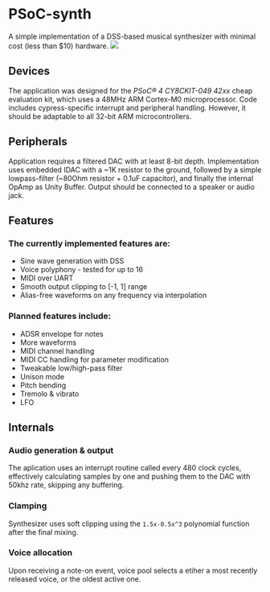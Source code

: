 # PSoC-synth

A simple implementation of a DSS-based musical synthesizer with minimal cost (less than $10) hardware.
<img src='https://dl.dropboxusercontent.com/u/93510029/synth.jpg'>

## Devices
The application was designed for the *PSoC® 4 CY8CKIT-049 42xx* cheap evaluation kit, which uses a 48MHz ARM Cortex-M0 microprocessor. Code includes cypress-specific interrupt and peripheral handling. However, it should be adaptable to all 32-bit ARM microcontrollers.

## Peripherals
Application requires a filtered DAC with at least  8-bit depth. Implementation uses embedded IDAC with a ~1K resistor to the ground, followed by a simple lowpass-filter (~80Ohm resistor + 0.1uF capacitor), and finally the internal OpAmp as Unity Buffer. Output should be connected to a speaker or audio jack.

## Features
### The currently implemented features are:
- Sine wave generation with DSS
- Voice polyphony - tested for up to 16
- MIDI over UART
- Smooth output clipping to [-1, 1] range
- Alias-free waveforms on any frequency via interpolation

### Planned features include:
- ADSR envelope for notes
- More waveforms
- MIDI channel handling 
- MIDI CC handling for parameter modification
- Tweakable low/high-pass filter
- Unison mode
- Pitch bending
- Tremolo & vibrato
- LFO

## Internals
### Audio generation & output
The aplication uses an interrupt routine called every 480 clock cycles, effectively calculating samples by one and pushing them to the DAC with 50khz rate, skipping any buffering.

### Clamping 
Synthesizer uses soft clipping using the `1.5x-0.5x^3` polynomial function after the final mixing.

### Voice allocation
Upon receiving a note-on event, voice pool selects a etiher a most recently released voice, or the oldest active one.
